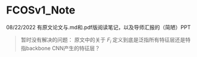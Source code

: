 # FCOSv1_Note

08/22/2022
有原文论文与.md和.pdf版阅读笔记，以及导师汇报的（简陋）PPT
> 暂时没有解决的问题：
> 原文中的关于 $F_i$ 定义到底是泛指所有特征层还是特指backbone CNN产生的特征层？
